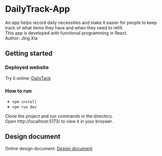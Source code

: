 # DailyTrack-App
An app helps record daily necessities and make it easier for people to keep track of what items they have and when they need to refill.  
This app is developed with functional programming in React.    
Author: Jing Xia


## Getting started
### Deployed website
Try it online: [DailyTack](https://dailytrack-functional.web.app/)  

### How to run
* `npm install`  
* `npm run dev`

Clone the project and run commands in the directory.  
Open http://localhost:5173/ to view it in your broswer.

## Design document
Online design document: [Design document]()
